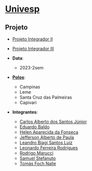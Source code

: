 # [Univesp](https://univesp.br/)

## Projeto

- [Projeto Integrador II](https://apps.univesp.br/o-que-e-projeto-integrador/)
- [Projeto Integrador III](https://apps.univesp.br/o-que-e-projeto-integrador/)

- __Data__:
  - 2023-2sem

- [__Polos__](https://univesp.br/polos/):
  - Campinas
  - Leme
  - Santa Cruz das Palmeiras
  - Capivari

- __Integrantes__:
  - <a href="mailto:2109999@aluno.univesp.br" target="_blank">Carlos Alberto dos Santos Júnior</a>
  - <a href="mailto:2102244@aluno.univesp.br" target="_blank">Eduardo Baldo</a>
  - <a href="mailto:2103731@aluno.univesp.br" target="_blank">Helen Aparecida da Fonseca</a>
  - <a href="mailto:2107342@aluno.univesp.br" target="_blank">Jefferson Alberto de Paula</a>
  - <a href="mailto:2106626@aluno.univesp.br" target="_blank">Leandro Biagi Santos Luiz</a>
  - <a href="mailto:2109000@aluno.univesp.br" target="_blank">Leonardo Ferreira Rodrigues</a>
  - <a href="mailto:2101062@aluno.univesp.br" target="_blank">Rodrigo Marucci</a>
  - <a href="mailto:2110275@aluno.univesp.br" target="_blank">Samuel Stefanuto</a>
  - <a href="mailto:2100429@aluno.univesp.br" target="_blank">Tomás Foch Nalle</a>
